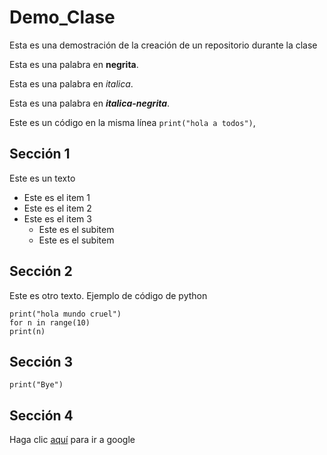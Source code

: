 # Demo_Clase

Esta es una demostración de la creación de un repositorio durante la clase

Esta es una palabra en **negrita**.

Esta es una palabra en *italica*.

Esta es una palabra en ***italica-negrita***.

Este es un código en la misma línea `print("hola a todos")`,

## Sección 1

Este es un texto

* Este es el item 1
* Este es el item 2
* Este es el item 3
  * Este es el subitem
  * Este es el subitem

## Sección 2

Este es otro texto. Ejemplo de código de python

    print("hola mundo cruel")
    for n in range(10)
    print(n)

## Sección 3

    print("Bye")
    
## Sección 4

Haga clic [aquí](https://google.com) para ir a google

